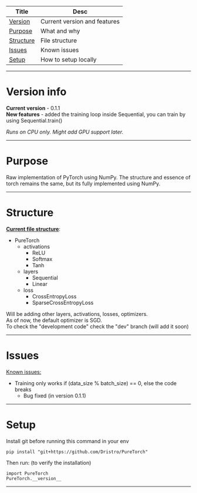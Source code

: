|Title|Desc|
|-|-|
|[Version](#version-info)|Current version and features|
|[Purpose](#purpose)|What and why|
|[Structure](#structure)|File structure|
|[Issues](#issues)|Known issues|
|[Setup](#setup)|How to setup locally|
****

# Version info
**Current version** - 0.1.1\
**New features** - added the training loop inside Sequential, you can train by using Sequential.train()

*Runs on CPU only. Might add GPU support later.*
****

# Purpose
Raw implementation of PyTorch using NumPy.
The structure and essence of torch remains the same, but its fully implemented using NumPy.
****

# Structure
<u><b>Current file structure</b></u>:
- PureTorch
    - activations
        - ReLU
        - Softmax
        - Tanh
    - layers
        - Sequential
        - Linear
    - loss
        - CrossEntropyLoss
        - SparseCrossEntropyLoss

Will be adding other layers, activations, losses, optimizers.\
As of now, the default optimizer is SGD.\
To check the "development code" check the "dev" branch (will add it soon)
****

# Issues
<u>Known issues:</u>
- Training only works if (data_size % batch_size) == 0, else the code breaks
    - Bug fixed (in version 0.1.1)
****

# Setup
Install git before running this command in your env
```
pip install "git+https://github.com/Dristro/PureTorch"
```
Then run: (to verify the installation)
```
import PureTorch
PureTorch.__version__
```
****